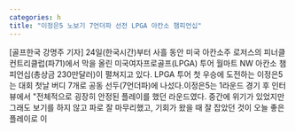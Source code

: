 ```yaml
---
categories: h
title: "이정은5 노보기 7언더파 선전 LPGA 아칸소 챔피언십"
---
```

[골프한국 강명주 기자] 24일(한국시간)부터 사흘 동안 미국 아칸소주 로저스의 피너클 컨트리클럽(파71)에서 막을 올린 미국여자프로골프(LPGA) 투어 월마트 NW 아칸소 챔피언십(총상금 230만달러)이 펼쳐지고 있다. LPGA 투어 첫 우승에 도전하는 이정은5는 대회 첫날 버디 7개로 공동 선두(7언더파)에 나섰다.이정은5는 1라운드 경기 후 인터뷰에서 "전체적으로 굉장히 안정된 플레이를 했던 라운드였다. 중간에 위기가 있었지만 그래도 보기를 하지 않고 파로 잘 마무리했고, 기회가 왔을 때 잘 잡았던 것이 오늘 좋은 플레이로 이